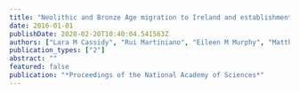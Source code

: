 ```yaml
---
title: "Neolithic and Bronze Age migration to Ireland and establishment of the insular Atlantic genome"
date: 2016-01-01
publishDate: 2020-02-20T10:40:04.541563Z
authors: ["Lara M Cassidy", "Rui Martiniano", "Eileen M Murphy", "Matthew D Teasdale", "James Mallory", "Barrie Hartwell", "Daniel G Bradley"]
publication_types: ["2"]
abstract: ""
featured: false
publication: "*Proceedings of the National Academy of Sciences*"
---
```


